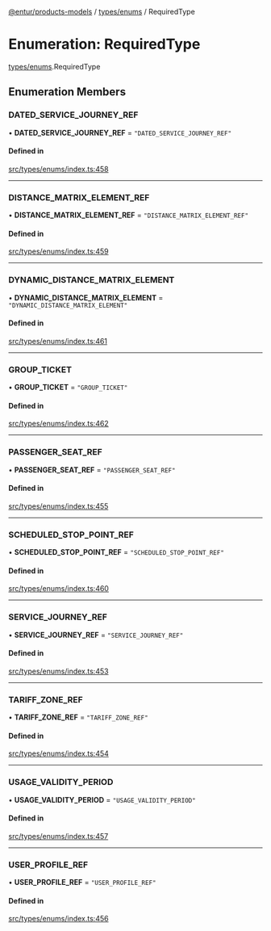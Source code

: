 [@entur/products-models](../README.md) / [types/enums](../modules/types_enums.md) / RequiredType

# Enumeration: RequiredType

[types/enums](../modules/types_enums.md).RequiredType

## Enumeration Members

### DATED\_SERVICE\_JOURNEY\_REF

• **DATED\_SERVICE\_JOURNEY\_REF** = ``"DATED_SERVICE_JOURNEY_REF"``

#### Defined in

[src/types/enums/index.ts:458](https://github.com/entur/products-models/blob/main/src/types/enums/index.ts#L458)

___

### DISTANCE\_MATRIX\_ELEMENT\_REF

• **DISTANCE\_MATRIX\_ELEMENT\_REF** = ``"DISTANCE_MATRIX_ELEMENT_REF"``

#### Defined in

[src/types/enums/index.ts:459](https://github.com/entur/products-models/blob/main/src/types/enums/index.ts#L459)

___

### DYNAMIC\_DISTANCE\_MATRIX\_ELEMENT

• **DYNAMIC\_DISTANCE\_MATRIX\_ELEMENT** = ``"DYNAMIC_DISTANCE_MATRIX_ELEMENT"``

#### Defined in

[src/types/enums/index.ts:461](https://github.com/entur/products-models/blob/main/src/types/enums/index.ts#L461)

___

### GROUP\_TICKET

• **GROUP\_TICKET** = ``"GROUP_TICKET"``

#### Defined in

[src/types/enums/index.ts:462](https://github.com/entur/products-models/blob/main/src/types/enums/index.ts#L462)

___

### PASSENGER\_SEAT\_REF

• **PASSENGER\_SEAT\_REF** = ``"PASSENGER_SEAT_REF"``

#### Defined in

[src/types/enums/index.ts:455](https://github.com/entur/products-models/blob/main/src/types/enums/index.ts#L455)

___

### SCHEDULED\_STOP\_POINT\_REF

• **SCHEDULED\_STOP\_POINT\_REF** = ``"SCHEDULED_STOP_POINT_REF"``

#### Defined in

[src/types/enums/index.ts:460](https://github.com/entur/products-models/blob/main/src/types/enums/index.ts#L460)

___

### SERVICE\_JOURNEY\_REF

• **SERVICE\_JOURNEY\_REF** = ``"SERVICE_JOURNEY_REF"``

#### Defined in

[src/types/enums/index.ts:453](https://github.com/entur/products-models/blob/main/src/types/enums/index.ts#L453)

___

### TARIFF\_ZONE\_REF

• **TARIFF\_ZONE\_REF** = ``"TARIFF_ZONE_REF"``

#### Defined in

[src/types/enums/index.ts:454](https://github.com/entur/products-models/blob/main/src/types/enums/index.ts#L454)

___

### USAGE\_VALIDITY\_PERIOD

• **USAGE\_VALIDITY\_PERIOD** = ``"USAGE_VALIDITY_PERIOD"``

#### Defined in

[src/types/enums/index.ts:457](https://github.com/entur/products-models/blob/main/src/types/enums/index.ts#L457)

___

### USER\_PROFILE\_REF

• **USER\_PROFILE\_REF** = ``"USER_PROFILE_REF"``

#### Defined in

[src/types/enums/index.ts:456](https://github.com/entur/products-models/blob/main/src/types/enums/index.ts#L456)
